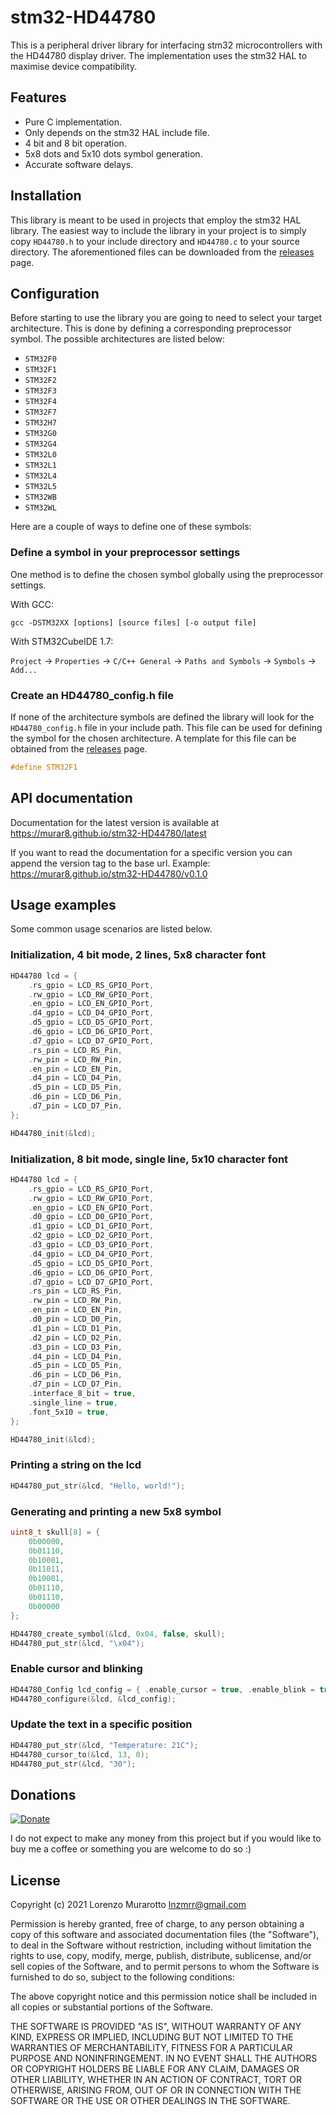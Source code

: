 # stm32-HD44780

This is a peripheral driver library for interfacing stm32 microcontrollers with the HD44780 display driver. The implementation uses the stm32 HAL to maximise device compatibility.

## Features

-   Pure C implementation.
-   Only depends on the stm32 HAL include file.
-   4 bit and 8 bit operation.
-   5x8 dots and 5x10 dots symbol generation.
-   Accurate software delays.

## Installation

This library is meant to be used in projects that employ the stm32 HAL library. The easiest way to include the library in your project is to simply copy `HD44780.h` to your include directory and `HD44780.c` to your source directory. The aforementioned files can be downloaded from the [releases](https://github.com/murar8/stm32-HD44780/releases) page.

## Configuration

Before starting to use the library you are going to need to select your target architecture. This is done by defining a corresponding preprocessor symbol. The possible architectures are listed below:

-   `STM32F0`
-   `STM32F1`
-   `STM32F2`
-   `STM32F3`
-   `STM32F4`
-   `STM32F7`
-   `STM32H7`
-   `STM32G0`
-   `STM32G4`
-   `STM32L0`
-   `STM32L1`
-   `STM32L4`
-   `STM32L5`
-   `STM32WB`
-   `STM32WL`

Here are a couple of ways to define one of these symbols:

### Define a symbol in your preprocessor settings

One method is to define the chosen symbol globally using the preprocessor settings.

With GCC:

```shell
gcc -DSTM32XX [options] [source files] [-o output file]
```

With STM32CubeIDE 1.7:

`Project` -> `Properties` -> `C/C++ General` -> `Paths and Symbols` -> `Symbols` -> `Add...`

### Create an HD44780_config.h file

If none of the architecture symbols are defined the library will look for the `HD44780_config.h` file in your include path. This file can be used for defining the symbol for the chosen architecture. A template for this file can be obtained from the [releases](https://github.com/murar8/stm32-HD44780/releases) page.

```c
#define STM32F1
```

## API documentation

Documentation for the latest version is available at https://murar8.github.io/stm32-HD44780/latest

If you want to read the documentation for a specific version you can append the version tag to the base url. Example: https://murar8.github.io/stm32-HD44780/v0.1.0

## Usage examples

Some common usage scenarios are listed below.

### Initialization, 4 bit mode, 2 lines, 5x8 character font

```c
HD44780 lcd = {
    .rs_gpio = LCD_RS_GPIO_Port,
    .rw_gpio = LCD_RW_GPIO_Port,
    .en_gpio = LCD_EN_GPIO_Port,
    .d4_gpio = LCD_D4_GPIO_Port,
    .d5_gpio = LCD_D5_GPIO_Port,
    .d6_gpio = LCD_D6_GPIO_Port,
    .d7_gpio = LCD_D7_GPIO_Port,
    .rs_pin = LCD_RS_Pin,
    .rw_pin = LCD_RW_Pin,
    .en_pin = LCD_EN_Pin,
    .d4_pin = LCD_D4_Pin,
    .d5_pin = LCD_D5_Pin,
    .d6_pin = LCD_D6_Pin,
    .d7_pin = LCD_D7_Pin,
};

HD44780_init(&lcd);
```

### Initialization, 8 bit mode, single line, 5x10 character font

```c
HD44780 lcd = {
    .rs_gpio = LCD_RS_GPIO_Port,
    .rw_gpio = LCD_RW_GPIO_Port,
    .en_gpio = LCD_EN_GPIO_Port,
    .d0_gpio = LCD_D0_GPIO_Port,
    .d1_gpio = LCD_D1_GPIO_Port,
    .d2_gpio = LCD_D2_GPIO_Port,
    .d3_gpio = LCD_D3_GPIO_Port,
    .d4_gpio = LCD_D4_GPIO_Port,
    .d5_gpio = LCD_D5_GPIO_Port,
    .d6_gpio = LCD_D6_GPIO_Port,
    .d7_gpio = LCD_D7_GPIO_Port,
    .rs_pin = LCD_RS_Pin,
    .rw_pin = LCD_RW_Pin,
    .en_pin = LCD_EN_Pin,
    .d0_pin = LCD_D0_Pin,
    .d1_pin = LCD_D1_Pin,
    .d2_pin = LCD_D2_Pin,
    .d3_pin = LCD_D3_Pin,
    .d4_pin = LCD_D4_Pin,
    .d5_pin = LCD_D5_Pin,
    .d6_pin = LCD_D6_Pin,
    .d7_pin = LCD_D7_Pin,
    .interface_8_bit = true,
    .single_line = true,
    .font_5x10 = true,
};

HD44780_init(&lcd);
```

### Printing a string on the lcd

```c
HD44780_put_str(&lcd, "Hello, world!");
```

### Generating and printing a new 5x8 symbol

```c
uint8_t skull[8] = {
    0b00000,
    0b01110,
    0b10001,
    0b11011,
    0b10001,
    0b01110,
    0b01110,
    0b00000
};

HD44780_create_symbol(&lcd, 0x04, false, skull);
HD44780_put_str(&lcd, "\x04");
```

### Enable cursor and blinking

```c
HD44780_Config lcd_config = { .enable_cursor = true, .enable_blink = true };
HD44780_configure(&lcd, &lcd_config);
```

### Update the text in a specific position

```c
HD44780_put_str(&lcd, "Temperature: 21C");
HD44780_cursor_to(&lcd, 13, 0);
HD44780_put_str(&lcd, "30");
```

## Donations

[![Donate](https://img.shields.io/badge/Donate-PayPal-green.svg)](https://www.paypal.com/cgi-bin/webscr?cmd=_s-xclick&hosted_button_id=WW7VLKVE9YP8Q&source=url)

I do not expect to make any money from this project but if you would like to buy me a coffee or something you are welcome to do so :)

## License

Copyright (c) 2021 Lorenzo Murarotto <lnzmrr@gmail.com>

Permission is hereby granted, free of charge, to any person
obtaining a copy of this software and associated documentation
files (the "Software"), to deal in the Software without
restriction, including without limitation the rights to use,
copy, modify, merge, publish, distribute, sublicense, and/or sell
copies of the Software, and to permit persons to whom the
Software is furnished to do so, subject to the following
conditions:

The above copyright notice and this permission notice shall be
included in all copies or substantial portions of the Software.

THE SOFTWARE IS PROVIDED "AS IS", WITHOUT WARRANTY OF ANY KIND,
EXPRESS OR IMPLIED, INCLUDING BUT NOT LIMITED TO THE WARRANTIES
OF MERCHANTABILITY, FITNESS FOR A PARTICULAR PURPOSE AND
NONINFRINGEMENT. IN NO EVENT SHALL THE AUTHORS OR COPYRIGHT
HOLDERS BE LIABLE FOR ANY CLAIM, DAMAGES OR OTHER LIABILITY,
WHETHER IN AN ACTION OF CONTRACT, TORT OR OTHERWISE, ARISING
FROM, OUT OF OR IN CONNECTION WITH THE SOFTWARE OR THE USE OR
OTHER DEALINGS IN THE SOFTWARE.
